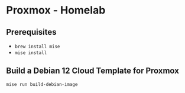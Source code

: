 # Proxmox - Homelab 

## Prerequisites

- `brew install mise`
- `mise install`

## Build a Debian 12 Cloud Template for Proxmox

```bash
mise run build-debian-image
```